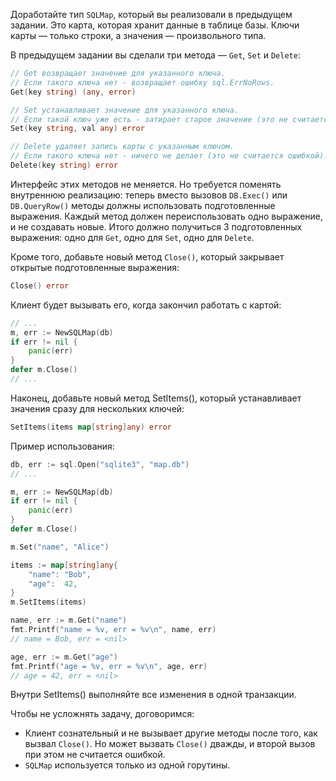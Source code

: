 Доработайте тип `SQLMap`, который вы реализовали в предыдущем задании. Это карта, которая хранит данные в таблице базы. 
Ключи карты — только строки, а значения — произвольного типа.

В предыдущем задании вы сделали три метода — `Get`, `Set` и `Delete`:

```go
// Get возвращает значение для указанного ключа.
// Если такого ключа нет - возвращает ошибку sql.ErrNoRows.
Get(key string) (any, error)

// Set устанавливает значение для указанного ключа.
// Если такой ключ уже есть - затирает старое значение (это не считается ошибкой).
Set(key string, val any) error

// Delete удаляет запись карты с указанным ключом.
// Если такого ключа нет - ничего не делает (это не считается ошибкой).
Delete(key string) error

```

Интерфейс этих методов не меняется. Но требуется поменять внутреннюю реализацию: теперь вместо вызовов `DB.Exec()` 
или `DB.QueryRow()` методы должны использовать подготовленные выражения. Каждый метод должен переиспользовать 
одно выражение, и не создавать новые. Итого должно получиться 3 подготовленных выражения: одно для `Get`, 
одно для `Set`, одно для `Delete`.

Кроме того, добавьте новый метод `Close()`, который закрывает открытые подготовленные выражения:

```go
Close() error
```

Клиент будет вызывать его, когда закончил работать с картой:

```go
// ...
m, err := NewSQLMap(db)
if err != nil {
    panic(err)
}
defer m.Close()
// ...
```

Наконец, добавьте новый метод SetItems(), который устанавливает значения сразу для нескольких ключей:

```go
SetItems(items map[string]any) error
```

Пример использования:

```go
db, err := sql.Open("sqlite3", "map.db")
// ...

m, err := NewSQLMap(db)
if err != nil {
    panic(err)
}
defer m.Close()

m.Set("name", "Alice")

items := map[string]any{
    "name": "Bob",
    "age":  42,
}
m.SetItems(items)

name, err := m.Get("name")
fmt.Printf("name = %v, err = %v\n", name, err)
// name = Bob, err = <nil>

age, err := m.Get("age")
fmt.Printf("age = %v, err = %v\n", age, err)
// age = 42, err = <nil>
```

Внутри SetItems() выполняйте все изменения в одной транзакции.

Чтобы не усложнять задачу, договоримся:

- Клиент сознательный и не вызывает другие методы после того, как вызвал `Close()`. 
Но может вызвать `Close()` дважды, 
и второй вызов при этом не считается ошибкой.
- `SQLMap` используется только из одной горутины.
